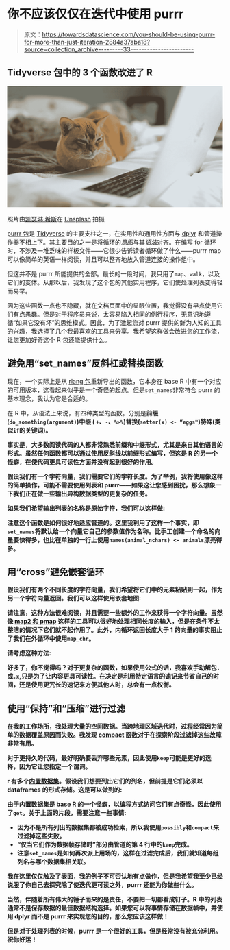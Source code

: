 # 你不应该仅仅在迭代中使用 purrr

> 原文：<https://towardsdatascience.com/you-should-be-using-purrr-for-more-than-just-iteration-2884a37aba18?source=collection_archive---------33----------------------->

## Tidyverse 包中的 3 个函数改进了 R

![](img/19cb236ed94b8c65578ab98ee9c09ff1.png)

照片由[凯瑟琳·希斯](https://unsplash.com/@catherineheath?utm_source=unsplash&utm_medium=referral&utm_content=creditCopyText)在 [Unsplash](https://unsplash.com/s/photos/cat-computer?utm_source=unsplash&utm_medium=referral&utm_content=creditCopyText) 拍摄

[purrr 包](https://purrr.tidyverse.org/)是 [Tidyverse](https://www.tidyverse.org/packages/) 的主要支柱之一，在实用性和通用性方面与 [dplyr](https://dplyr.tidyverse.org/) 和管道操作器不相上下。其主要目的之一是将循环的*意图*与其*语法*对齐。在编写 for 循环时，不涉及一堆乏味的样板文件——它很少告诉读者循环做了什么——purrr map 可以像简单的英语一样阅读，并且可以整齐地放入管道连接的操作组中。

但这并不是 purrr 所能提供的全部。最长的一段时间，我只用了`map`、`walk`，以及它们的变体。从那以后，我发现了这个包的其他实用程序，它们使处理列表变得轻而易举。

因为这些函数一点也不隐藏，就在文档页面中的显眼位置，我觉得没有早点使用它们有点愚蠢。但是对于程序员来说，太容易陷入相同的例行程序，无意识地遵循“如果它没有坏”的思维模式。因此，为了激起您对 purrr 提供的鲜为人知的工具的兴趣，我选择了几个我最喜欢的工具来分享。我希望这样做会改进您的工作流，让您更加好奇这个 R 包还能提供什么。

## 避免用“set_names”反斜杠或替换函数

现在，一个实际上是从 [rlang 包](https://rlang.r-lib.org/reference/set_names.html)重新导出的函数，它本身在 base R 中有一个对应的可用版本，这看起来似乎是一个奇怪的起点。但是`set_names`非常符合 purrr 的基本理念，我认为它是合适的。

在 R 中，从语法上来说，有四种类型的函数。分别是**前缀**(**`do_something(argument)`)**中缀** ( `+`、`-`、`%>%`)**替换**(`setter(x) <- “eggs"`)**特殊**(类似`if`的关键词)。**

**事实是，大多数阅读代码的人都非常熟悉前缀和中缀形式，尤其是来自其他语言的形式。虽然任何函数都可以通过使用反斜线以前缀形式编写，但这是 R 的另一个怪癖，在使代码更具可读性方面并没有起到很好的作用。**

**假设我们有一个字符向量，我们需要它们的字符长度。为了举例，我将使用像这样的简单操作，可能不需要使用列表和 purrr——如果这让您感到困扰，那么想象一下我们正在做一些输出异构数据类型的更复杂的任务。**

**如果我们希望输出列表的名称是原始字符，我们可以这样做:**

**注意这个函数是如何很好地适应管道的。这里我利用了这样一个事实，即`set_names`将默认给一个向量它自己的参数值作为名称。比手工创建一个命名的向量要快得多，也比在单独的一行上使用`names(animal_nchars) <- animals`漂亮得多。**

## **用“cross”避免嵌套循环**

**假设我们有两个不同长度的字符向量，我们希望将它们中的元素粘贴到一起，作为另一个字符向量返回。我们可以这样使用嵌套地图:**

**请注意，这种方法很难阅读，并且需要一些额外的工作来获得一个字符向量。虽然像 [map2 和 pmap](https://purrr.tidyverse.org/reference/map2.html) 这样的工具可以很好地处理相同长度的输入，但是在条件不太整洁的情况下它们就不起作用了。此外，内循环返回长度大于 1 的向量的事实阻止了我们在外循环中使用`map_chr`。**

**请考虑这种方法:**

**好多了，你不觉得吗？对于更复杂的函数，如果使用公式的话，我喜欢手动解包`.`或`.x`,只是为了让内容更具可读性。在决定是利用特定语言的速记来节省自己的时间，还是使用更冗长的速记来方便其他人时，总会有一点权衡。**

## **使用“保持”和“压缩”进行过滤**

**在我的工作场所，我处理大量的空间数据。当跨地理区域迭代时，过程经常因为简单的数据覆盖原因而失败。我发现 [compact](https://purrr.tidyverse.org/reference/keep.html) 函数对于在探索阶段过滤掉这些故障非常有用。**

**对于更持久的代码，最好明确要丢弃哪些元素，因此使用`keep`可能是更好的选择，因为它让您指定一个谓词。**

**r 有多个[内置数据集](https://stat.ethz.ch/R-manual/R-devel/library/datasets/html/00Index.html)。假设我们想要列出它们的列名，但前提是它们必须以 dataframes 的形式存储。这是可以做到的:**

**由于内置数据集是 base R 的一个怪癖，以编程方式访问它们有点奇怪，因此使用了`get`。关于上面的片段，需要注意一些事情:**

*   **因为不是所有列出的数据集都被成功检索，所以我使用`possibly`和`compact`来过滤掉这些失败。**
*   **“仅当它们作为数据帧存储时”部分由管道的第 4 行中的`keep`完成。**
*   **注意`set_names`是如何再次派上用场的，这样在过滤完成后，我们就知道每组列名与哪个数据集相关联。**

**我在这里仅仅触及了表面，我的例子不可否认地有点做作，但是我希望我至少已经说服了你自己去探究除了使迭代更可读之外，purrr 还能为你做些什么。**

**当然，伴随着所有伟大的锤子而来的是责任，不要把一切都看成钉子。R 中的列表通常不是保存数据的最佳数据结构选择。如果您可以将事情存储在数据帧中，并使用 dplyr 而不是 purrr 来实现您的目的，那么您应该这样做！**

**但是对于处理列表的时候，purrr 是一个很好的工具，但是经常没有被充分利用。祝你好运！**